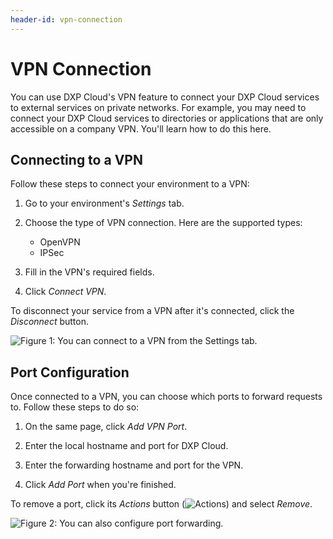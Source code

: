```yaml
---
header-id: vpn-connection
---
```


# VPN Connection

You can use DXP Cloud's VPN feature to connect your DXP Cloud services to 
external services on private networks. For example, you may need to connect your 
DXP Cloud services to directories or applications that are only accessible on a 
company VPN. You'll learn how to do this here. 

## Connecting to a VPN

Follow these steps to connect your environment to a VPN: 

1. Go to your environment's *Settings* tab. 

2. Choose the type of VPN connection. Here are the supported types: 

    - OpenVPN
    - IPSec

3. Fill in the VPN's required fields. 

4. Click *Connect VPN*. 

To disconnect your service from a VPN after it's connected, click the 
*Disconnect* button. 

![Figure 1: You can connect to a VPN from the Settings tab.](../../../images/vpn-connection.png)

## Port Configuration

Once connected to a VPN, you can choose which ports to forward requests to. 
Follow these steps to do so: 

1. On the same page, click *Add VPN Port*. 

2. Enter the local hostname and port for DXP Cloud. 

3. Enter the forwarding hostname and port for the VPN. 

4. Click *Add Port* when you're finished. 

To remove a port, click its *Actions* button 
(![Actions](../../../images/icon-actions.png)) 
and select *Remove*. 

![Figure 2: You can also configure port forwarding.](../../../images/vpn-ports.png)
